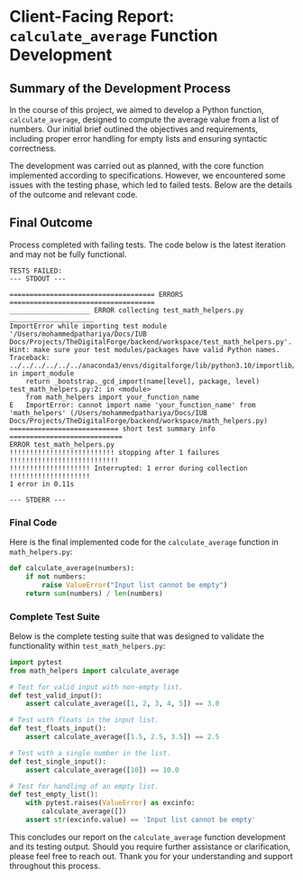 # Client-Facing Report: `calculate_average` Function Development

## Summary of the Development Process
In the course of this project, we aimed to develop a Python function, `calculate_average`, designed to compute the average value from a list of numbers. Our initial brief outlined the objectives and requirements, including proper error handling for empty lists and ensuring syntactic correctness.

The development was carried out as planned, with the core function implemented according to specifications. However, we encountered some issues with the testing phase, which led to failed tests. Below are the details of the outcome and relevant code.

## Final Outcome
Process completed with failing tests. The code below is the latest iteration and may not be fully functional.

```plaintext
TESTS FAILED:
--- STDOUT ---

==================================== ERRORS ====================================
____________________ ERROR collecting test_math_helpers.py _____________________
ImportError while importing test module '/Users/mohammedpathariya/Docs/IUB Docs/Projects/TheDigitalForge/backend/workspace/test_math_helpers.py'.
Hint: make sure your test modules/packages have valid Python names.
Traceback:
../../../../../../anaconda3/envs/digitalforge/lib/python3.10/importlib/__init__.py:126: in import_module
    return _bootstrap._gcd_import(name[level], package, level)
test_math_helpers.py:2: in <module>
    from math_helpers import your_function_name
E   ImportError: cannot import name 'your_function_name' from 'math_helpers' (/Users/mohammedpathariya/Docs/IUB Docs/Projects/TheDigitalForge/backend/workspace/math_helpers.py)
=========================== short test summary info ============================
ERROR test_math_helpers.py
!!!!!!!!!!!!!!!!!!!!!!!!!! stopping after 1 failures !!!!!!!!!!!!!!!!!!!!!!!!!!!
!!!!!!!!!!!!!!!!!!!! Interrupted: 1 error during collection !!!!!!!!!!!!!!!!!!!!
1 error in 0.11s

--- STDERR --- 
```

### Final Code
Here is the final implemented code for the `calculate_average` function in `math_helpers.py`:

```python
def calculate_average(numbers):
    if not numbers:
        raise ValueError("Input list cannot be empty")
    return sum(numbers) / len(numbers)
```

### Complete Test Suite
Below is the complete testing suite that was designed to validate the functionality within `test_math_helpers.py`:

```python
import pytest
from math_helpers import calculate_average

# Test for valid input with non-empty list.
def test_valid_input():
    assert calculate_average([1, 2, 3, 4, 5]) == 3.0

# Test with floats in the input list.
def test_floats_input():
    assert calculate_average([1.5, 2.5, 3.5]) == 2.5

# Test with a single number in the list.
def test_single_input():
    assert calculate_average([10]) == 10.0

# Test for handling of an empty list.
def test_empty_list():
    with pytest.raises(ValueError) as excinfo:
        calculate_average([])
    assert str(excinfo.value) == 'Input list cannot be empty'
```

This concludes our report on the `calculate_average` function development and its testing output. Should you require further assistance or clarification, please feel free to reach out. Thank you for your understanding and support throughout this process.